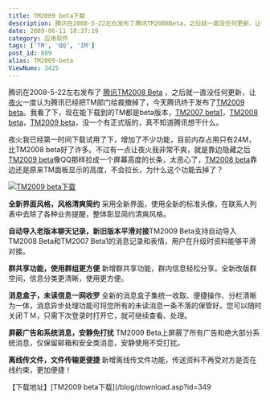 ```yaml
---
title: TM2009 beta下载
description: 腾讯在2008-5-22左右发布了腾讯TM2008Beta，之后就一直没任何更新，让夜火一度认为腾讯已经把TM部门给裁撤掉了，今天腾讯终于发布了TM2009beta。我看了下，现在能下载到的TM都是beta版本，TM2007beta1，TM2008beta，TM2009beta，没一个有正式版的，真不知道腾讯想干什么。夜火我已经第一时间下载试用了下，增加了不少功能，目前内存占用只有24M，比TM2008beta好了许多。不过有一点让夜火我非常不爽，就是靠边隐藏之后TM2009beta像QQ那样拉成一个屏幕高度的长条，太恶心了，TM2008beta靠边还是原来TM面板显示的高度，不会拉长，为什么这个功能去掉了？
date: 2009-06-11 10:37:19
category: 应用软件
tags: ['TM', 'QQ', 'IM']
post_id: 889
alias: TM2009-beta
ViewNums: 3425
---
```


腾讯在2008-5-22左右发布了 [腾讯TM2008 Beta](/blog/tm2008-beta) ，之后就一直没任何更新，让[夜火](/blog/)一度认为腾讯已经把TM部门给裁撤掉了，今天腾讯终于发布了[TM2009 beta](/blog/tm2009-beta)。我看了下，现在能下载到的TM都是beta版本，[TM2007 beta1](http://im.qq.com/tm/download.shtml)，[TM2008 beta](/blog/tm2008-beta)，[TM2009 beta](/blog/tm2009-beta)，没一个有正式版的，真不知道腾讯想干什么。

夜火我已经第一时间下载试用了下，增加了不少功能，目前内存占用只有24M，比TM2008 beta好了许多。不过有一点让夜火我非常不爽，就是靠边隐藏之后[TM2009 beta](/blog/tm2009-beta)像QQ那样拉成一个屏幕高度的长条，太恶心了，[TM2008 beta](/blog/tm2008-beta)靠边还是原来TM面板显示的高度，不会拉长，为什么这个功能去掉了？

[![TM2009 beta下载](http://im-img.qq.com/tm/2009/beta/images/f01.jpg)](/blog/tm2009-beta)

**全新界面风格，风格清爽简约**
采用全新界面，使用全新的标准头像，在联系人列表中去除了各种业务提醒，整体彰显简约清爽风格。

**自动导入老版本聊天记录，新旧版本平滑对接**TM2009 Beta支持自动导入TM2008 Beta和TM2007 Beta1的消息记录和表情，用户在升级时资料能够平滑对接。

**群共享功能，使用群组更方便**
新增群共享功能，群内信息轻松分享。全新改版群空间，信息分类更清晰，使用更方便。

**消息盒子，未读信息一网收罗**
全新的消息盒子集统一收取、便捷操作、分栏清晰为一体，消息异步处理功能可将您所有的未读消息一条不落的保管好。您可以随时关闭ＴＭ，只需下次登录时打开它，就可继续查看、处理。

**屏蔽广告和系统消息，安静免打扰**
TM2009 Beta上屏蔽了所有广告和绝大部分系统消息，仅保留邮箱和安全类消息，安静使用不受打扰。

**离线传文件，文件传输更便捷**
新增离线传文件功能，传送资料不再受对方是否在线约束，更加便捷！

【下载地址】[TM2009 beta下载](/blog/download.asp?id=349

